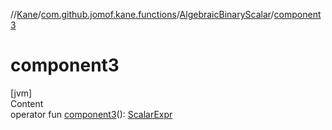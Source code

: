 //[Kane](../../index.md)/[com.github.jomof.kane.functions](../index.md)/[AlgebraicBinaryScalar](index.md)/[component3](component3.md)



# component3  
[jvm]  
Content  
operator fun [component3](component3.md)(): [ScalarExpr](../../com.github.jomof.kane.impl/-scalar-expr/index.md)  



